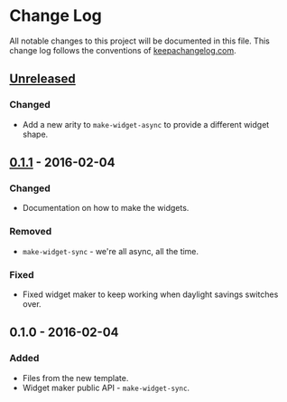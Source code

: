 # Change Log
All notable changes to this project will be documented in this file. This change log follows the conventions of [keepachangelog.com](http://keepachangelog.com/).

## [Unreleased][unreleased]
### Changed
- Add a new arity to `make-widget-async` to provide a different widget shape.

## [0.1.1] - 2016-02-04
### Changed
- Documentation on how to make the widgets.

### Removed
- `make-widget-sync` - we're all async, all the time.

### Fixed
- Fixed widget maker to keep working when daylight savings switches over.

## 0.1.0 - 2016-02-04
### Added
- Files from the new template.
- Widget maker public API - `make-widget-sync`.

[unreleased]: https://github.com/your-name/om-root-bug/compare/0.1.1...HEAD
[0.1.1]: https://github.com/your-name/om-root-bug/compare/0.1.0...0.1.1
